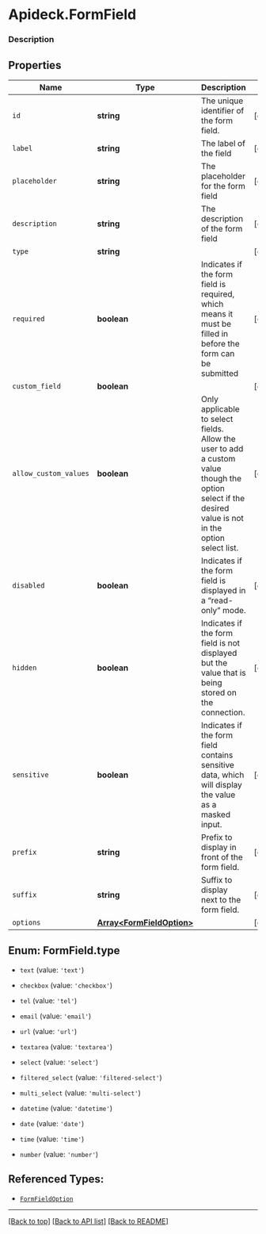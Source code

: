 # Apideck.FormField

### Description

## Properties
Name | Type | Description | Notes
------------ | ------------- | ------------- | -------------
`id` | **string** | The unique identifier of the form field. | [optional] 
`label` | **string** | The label of the field | [optional] 
`placeholder` | **string** | The placeholder for the form field | [optional] 
`description` | **string** | The description of the form field | [optional] 
`type` | **string** |  | [optional] 
`required` | **boolean** | Indicates if the form field is required, which means it must be filled in before the form can be submitted | [optional] 
`custom_field` | **boolean** |  | [optional] 
`allow_custom_values` | **boolean** | Only applicable to select fields. Allow the user to add a custom value though the option select if the desired value is not in the option select list. | [optional] 
`disabled` | **boolean** | Indicates if the form field is displayed in a “read-only” mode. | [optional] 
`hidden` | **boolean** | Indicates if the form field is not displayed but the value that is being stored on the connection. | [optional] 
`sensitive` | **boolean** | Indicates if the form field contains sensitive data, which will display the value as a masked input. | [optional] 
`prefix` | **string** | Prefix to display in front of the form field. | [optional] 
`suffix` | **string** | Suffix to display next to the form field. | [optional] 
`options` | [**Array&lt;FormFieldOption&gt;**](FormFieldOption.md) |  | [optional] 





<a name="FormFieldType"></a>
## Enum: FormField.type


* `text` (value: `'text'`)

* `checkbox` (value: `'checkbox'`)

* `tel` (value: `'tel'`)

* `email` (value: `'email'`)

* `url` (value: `'url'`)

* `textarea` (value: `'textarea'`)

* `select` (value: `'select'`)

* `filtered_select` (value: `'filtered-select'`)

* `multi_select` (value: `'multi-select'`)

* `datetime` (value: `'datetime'`)

* `date` (value: `'date'`)

* `time` (value: `'time'`)

* `number` (value: `'number'`)




## Referenced Types:













* [`FormFieldOption`](FormFieldOption.md)

---

[[Back to top]](#) [[Back to API list]](../../../../README.md#documentation-for-api-endpoints) [[Back to README]](../../../../README.md)


